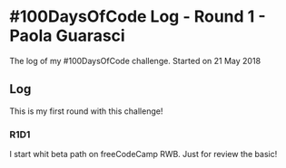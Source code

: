 # #100DaysOfCode Log - Round 1 - Paola Guarasci

The log of my #100DaysOfCode challenge. Started on 21 May 2018

## Log
This is my first round with this challenge!

### R1D1
I start whit beta path on freeCodeCamp RWB. Just for review the basic!
